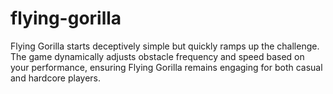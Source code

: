 # flying-gorilla
Flying Gorilla starts deceptively simple but quickly ramps up the challenge. The game dynamically adjusts obstacle frequency and speed based on your performance, ensuring Flying Gorilla remains engaging for both casual and hardcore players.
